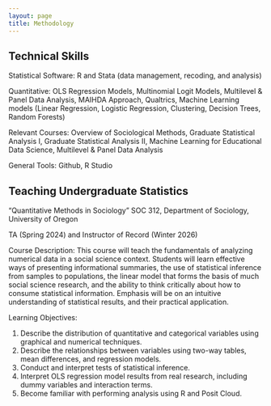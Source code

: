 ```yaml
---
layout: page
title: Methodology
---
```


**Technical Skills**
-
Statistical Software: R and Stata (data management, recoding, and analysis)

Quantitative: OLS Regression Models, Multinomial Logit Models, Multilevel & Panel Data Analysis, MAIHDA Approach, Qualtrics, Machine Learning models (Linear Regression, Logistic Regression, Clustering, Decision Trees, Random Forests) 

Relevant Courses: Overview of Sociological Methods, Graduate Statistical Analysis I, Graduate Statistical Analysis II, Machine Learning for Educational Data Science, Multilevel & Panel Data Analysis

General Tools: Github, R Studio

**Teaching Undergraduate Statistics**
-
“Quantitative Methods in Sociology” 
SOC 312, Department of Sociology, University of Oregon 

TA (Spring 2024) and Instructor of Record (Winter 2026)

Course Description: This course will teach the fundamentals of analyzing numerical data in a social science context. Students will learn
effective ways of presenting informational summaries, the use of statistical inference from samples to populations,
the linear model that forms the basis of much social science research, and the ability to think critically about how to
consume statistical information. Emphasis will be on an intuitive understanding of statistical results, and their
practical application.

Learning Objectives:

1. Describe the distribution of quantitative and categorical variables using graphical and numerical
techniques.
2. Describe the relationships between variables using two-way tables, mean differences, and regression
models.
3. Conduct and interpret tests of statistical inference.
4. Interpret OLS regression model results from real research, including dummy variables and
interaction terms.
5. Become familiar with performing analysis using R and Posit Cloud.
